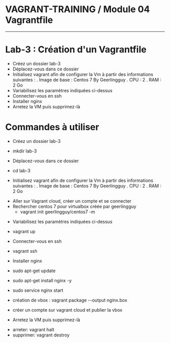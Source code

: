 # VAGRANT-TRAINING / Module 04  Vagrantfile
----------------------------------------------------------------------

# Lab-3 : Création d'un Vagrantfile
- Créez un dossier lab-3
- Déplacez-vous dans ce dossier
- Initialisez vagrant afin de configurer la Vm à partir des informations suivantes :
    . Image de base : Centos 7 By Geerlingguy
    . CPU : 2
    . RAM : 2 Go
- Variabilisez les paramètres indiquées ci-dessus
- Connecter-vous en ssh
- Installer nginx
- Arretez la VM puis supprimez-là

# Commandes à utiliser
- Créez un dossier lab-3
* mkdir lab-3

- Déplacez-vous dans ce dossier
* cd lab-3

- Initialisez vagrant afin de configurer la Vm à partir des informations suivantes :
    . Image de base : Centos 7 By Geerlingguy
    . CPU : 2
    . RAM : 2 Go

* Aller sur Vagrant cloud, créer un compte et se connecter
* Rechercher centos 7 pour virtualbox créée par geerlingguy
    + vagrant init geerlingguy/centos7 -m

- Variabilisez les paramètres indiquées ci-dessus


* vagrant up

- Connecter-vous en ssh
* vagrant ssh

- Installer nginx
* sudo apt-get update
* sudo apt-get install nginx -y
* sudo service nginx start

* création de vbox : vagrant package --output nginx.box
* créer un compte sur vagrant cloud et publier la vbox

- Arretez la VM puis supprimez-là
* arreter: vagrant halt
* supprimer: vagrant destroy